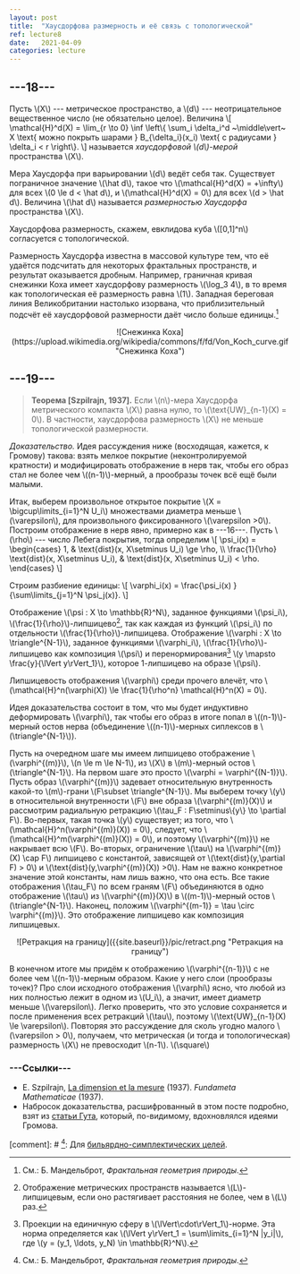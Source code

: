 ```yaml
---
layout: post
title:  "Хаусдорфова размерность и её связь с топологической"
ref: lecture8
date:   2021-04-09
categories: lecture
---
```


## ---18---

Пусть \\(X\\) --- метрическое пространство, а \\(d\\) --- неотрицательное вещественное число (не обязательно целое). Величина
\\[
\mathcal{H}^d(X) = \lim_{r \to 0} \inf \left\\{ \sum_i \delta_i^d ~\middle\vert~ X \text{ можно покрыть шарами } B_{\delta_i}(x_i) \text{ с радиусами } \delta_i < r \right\\}.
\\]
называется _хаусдорфовой \\(d\\)-мерой_ пространства \\(X\\).

Мера Хаусдорфа при варьировании \\(d\\) ведёт себя так. Существует пограничное значение \\(\hat d\\), такое что \\(\mathcal{H}^d(X) = +\infty\\) для всех \\(0 \le d < \hat d\\), и \\(\mathcal{H}^d(X) = 0\\) для всех \\(d > \hat d\\). Величина \\(\hat d\\) называется _размерностью Хаусдорфа_ пространства \\(X\\).

Хаусдорфова размерность, скажем, евклидова куба \\([0,1]^n\\) согласуется с топологической.

Размерность Хаусдорфа известна в массовой культуре тем, что её удаётся подсчитать для некоторых фрактальных пространств, и результат оказывается дробным. Например, граничная кривая снежинки Коха имеет хаусдорфову размерность \\(\log_3 4\\), в то время как топологическая её размерность равна \\(1\\). Западная береговая линия Великобритании настолько изорвана, что приблизительный подсчёт её хаусдорфовой размерности даёт число больше единицы.[^1]

<span style="display:block;text-align:center">
![Снежинка Коха](https://upload.wikimedia.org/wikipedia/commons/f/fd/Von_Koch_curve.gif "Снежинка Коха")
</span>


## ---19---

> **Теорема [Szpilrajn, 1937].** Если \\(n\\)-мера Хаусдорфа метрического компакта \\(X\\) равна нулю, то \\(\text{UW}_{n-1}(X) = 0\\). В частности, хаусдорфова размерность \\(X\\) не меньше топологической размерности.

_Доказательство._
Идея рассуждения ниже (восходящая, кажется, к Громову) такова: взять мелкое покрытие (неконтролируемой кратности) и модифицировать отображение в нерв так, чтобы его образ стал не более чем \\((n-1)\\)-мерный, а прообразы точек всё ещё были малыми.

Итак, выберем произвольное открытое покрытие \\(X = \bigcup\limits_{i=1}^N U_i\\) множествами диаметра меньше \\(\varepsilon\\), для произвольного фиксированного \\(\varepsilon >0\\). Построим отображение в нерв явно, примерно как в ---16---. Пусть \\(\rho\\) --- число Лебега покрытия, тогда определим
\\[
\psi_i(x) = \begin{cases}
1, & \text{dist}(x, X\setminus U_i) \ge \rho, \\\ \frac{1}{\rho} \text{dist}(x, X\setminus U_i), & \text{dist}(x, X\setminus U_i) < \rho.
\end{cases}
\\]

Строим разбиение единицы:
\\[
\varphi_i(x) = \frac{\psi_i(x) }{\sum\limits_{j=1}^N \psi_j(x)}.
\\]

Отображение \\(\psi : X \to \mathbb{R}^N\\), заданное функциями \\(\psi_i\\), \\(\frac{1}{\rho}\\)-липшицево[^2], так как каждая из функций \\(\psi_i\\) по отдельности \\(\frac{1}{\rho}\\)-липшицева. Отображение \\(\varphi : X \to \triangle^{N-1}\\), заданное функциями \\(\varphi_i\\), \\(\frac{1}{\rho}\\)-липшицево как композиция \\(\psi\\) и перенормирования[^3] \\(y \mapsto \frac{y}{\lVert y\rVert_1}\\), которое 1-липшицево на образе \\(\psi\\).

Липшицевость отображения \\(\varphi\\) среди прочего влечёт, что \\(\mathcal{H}^n(\varphi(X)) \le \frac{1}{\rho^n} \mathcal{H}^n(X) = 0\\). 

Идея доказательства состоит в том, что мы будет индуктивно деформировать \\(\varphi\\), так чтобы его образ в итоге попал в \\((n-1)\\)-мерный остов нерва (объединение \\((n-1)\\)-мерных сиплексов в \\(\triangle^{N-1}\\)). 

Пусть на очередном шаге мы имеем липшицево отображение \\(\varphi^{(m)}\\), \\(n \le m \le N-1\\), из \\(X\\) в \\(m\\)-мерный остов \\(\triangle^{N-1}\\). На первом шаге это просто \\(\varphi = \varphi^{(N-1)}\\). Пусть образ \\(\varphi^{(m)}\\) задевает относительную внутренность какой-то \\(m\\)-грани \\(F\subset \triangle^{N-1}\\). Мы выберем точку \\(y\\) в относительной внутренности \\(F\\) вне образа \\(\varphi^{(m)}(X)\\) и рассмотрим радиальную ретракцию \\(\tau_F : F\setminus\\{y\\} \to \partial F\\). Во-первых, такая точка \\(y\\) существует; из того, что \\(\mathcal{H}^n(\varphi^{(m)}(X)) = 0\\), следует, что \\(\mathcal{H}^m(\varphi^{(m)}(X)) = 0\\), и поэтому \\(\varphi^{(m)}\\) не накрывает всю \\(F\\). Во-вторых, ограничение \\(\tau\\) на \\(\varphi^{(m)}(X) \cap F\\) липшицево с константой, зависящей от \\(\text{dist}(y,\partial F) > 0\\) и \\(\text{dist}(y,\varphi^{(m)}(X)) >0\\). Нам не важно конкретное значение этой константы, нам лишь важно, что она есть. Все такие отображения \\(\tau_F\\) по всем граням \\(F\\) объединяются в одно отображение \\(\tau\\) из \\(\varphi^{(m)}(X)\\) в \\((m-1)\\)-мерный остов \\(\triangle^{N-1}\\). Наконец, положим \\(\varphi^{(m-1)} = \tau \circ \varphi^{(m)}\\). Это отображение липшицево как композиция липшицевых.

<span style="display:block;text-align:center">
![Ретракция на границу]({{site.baseurl}}/pic/retract.png "Ретракция на границу")
</span>

В конечном итоге мы придём к отображению \\(\varphi^{(n-1)}\\) c не более чем \\((n-1)\\)-мерным образом. Какие у него слои (прообразы точек)? Про слои исходного отображения \\(\varphi\\) ясно, что любой из них полностью лежит в одном из \\(U_i\\), а значит, имеет диаметр меньше \\(\varepsilon\\). Легко проверить, что это условие сохраняется и после  применения всех ретракций \\(\tau\\), поэтому \\(\text{UW}_{n-1}(X) \le \varepsilon\\). Повторяя это рассуждение для сколь угодно малого \\(\varepsilon > 0\\), получаем, что метрическая (и тогда и топологическая) размерность \\(X\\) не превосходит \\(n-1\\).
\\(\square\\)

### ---Ссылки---
* E. Szpilrajn, [La dimension et la mesure](http://matwbn.icm.edu.pl/ksiazki/fm/fm28/fm28111.pdf) (1937). _Fundameta Mathematicae_ (1937).
* Набросок доказательства, расшифрованный в этом посте подробно, взят из [статьи Гута](https://dspace.mit.edu/bitstream/handle/1721.1/110192/Guth_Volumes%20of%20balls.pdf), который, по-видимому, вдохновлялся идеями Громова.

[^1]: См.: Б. Мандельброт, _Фрактальная геометрия природы_.

[^2]: Отображение метрических пространств называется \\(L\\)-липшицевым, если оно растягивает расстояния не более, чем в \\(L\\) раз.

[^3]: Проекции на единичную сферу в \\(\lVert\cdot\rVert_1\\)-норме. Эта норма определяется как \\(\lVert y\rVert_1 = \sum\limits_{i=1}^N \|y_i\|\\), где \\(y = (y_1, \ldots, y_N) \in \mathbb{R}^N\\).


[comment]: # [^1]: Для [бильярдно-симплектических целей](https://academic.oup.com/imrn/article/2020/7/1957/4976243).